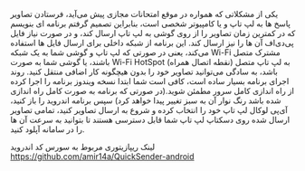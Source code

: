 یکی از مشکلاتی که همواره در موقع امتحانات مجازی پیش می‌آید، فرستادن تصاویر پاسخ ها به لپ تاپ و یا کامپیوتر شخصی است، بنابراین تصمیم گرفتم برنامه ای بنویسم که در کمترین زمان تصاویر را از روی گوشی به لپ تاپ ارسال کند، و در صورت نیاز فایل پی‌دی‌اف آن ها را نیز ارسال کند.
این برنامه از شبکه داخلی برای ارسال فایل ها استفاده می‌کند، یعنی در صورتی که لپ تاپ و گوشی شما به یک شبکه Wi-Fi مشترک متصل باشند، یا گوشی شما به صورت Wi-Fi HotSpot (نقطه اتصال همراه) به لپ تاپ متصل باشد، به سادگی می‌توانید تصاویر خود را بدون هیچگونه کار اضافی منتقل کنید.
روند اجرای برنامه بسیار ساده است، کافی است شما ابتدا نسخه ویندوز برنامه را اجرا کرده از راه اندازی کامل سرور مطمئن شوید.(در صورتی که برنامه به صورت کامل راه اندازی شده باشد رنگ نوار آن به سبز تغییر پیدا خواهد کرد) سپس برنامه اندروید را باز کنید، آی‌پی لوکال لپ تاپ خود را انتخاب کرده و شروع به ارسال تصاویر کنید، تمامی تصاویر ارسال شده روی دسکتاپ لپ تاپ شما قابل دسترسی هستند تا بتوانید به سرعت آن ها را در سامانه آپلود کنید.



لینک ریپازیتوری مربوط به سورس کد اندروید
https://github.com/amir14a/QuickSender-android
